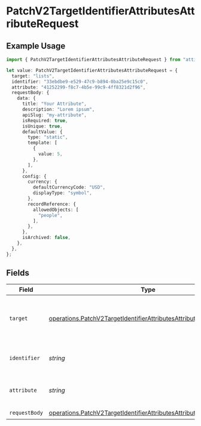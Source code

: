 # PatchV2TargetIdentifierAttributesAttributeRequest

## Example Usage

```typescript
import { PatchV2TargetIdentifierAttributesAttributeRequest } from "attio-js/models/operations";

let value: PatchV2TargetIdentifierAttributesAttributeRequest = {
  target: "lists",
  identifier: "33ebdbe9-e529-47c9-b894-0ba25e9c15c0",
  attribute: "41252299-f8c7-4b5e-99c9-4ff8321d2f96",
  requestBody: {
    data: {
      title: "Your Attribute",
      description: "Lorem ipsum",
      apiSlug: "my-attribute",
      isRequired: true,
      isUnique: true,
      defaultValue: {
        type: "static",
        template: [
          {
            value: 5,
          },
        ],
      },
      config: {
        currency: {
          defaultCurrencyCode: "USD",
          displayType: "symbol",
        },
        recordReference: {
          allowedObjects: [
            "people",
          ],
        },
      },
      isArchived: false,
    },
  },
};
```

## Fields

| Field                                                                                                                                                        | Type                                                                                                                                                         | Required                                                                                                                                                     | Description                                                                                                                                                  | Example                                                                                                                                                      |
| ------------------------------------------------------------------------------------------------------------------------------------------------------------ | ------------------------------------------------------------------------------------------------------------------------------------------------------------ | ------------------------------------------------------------------------------------------------------------------------------------------------------------ | ------------------------------------------------------------------------------------------------------------------------------------------------------------ | ------------------------------------------------------------------------------------------------------------------------------------------------------------ |
| `target`                                                                                                                                                     | [operations.PatchV2TargetIdentifierAttributesAttributePathParamTarget](../../models/operations/patchv2targetidentifierattributesattributepathparamtarget.md) | :heavy_check_mark:                                                                                                                                           | Whether the attribute is on an object or a list.                                                                                                             | lists                                                                                                                                                        |
| `identifier`                                                                                                                                                 | *string*                                                                                                                                                     | :heavy_check_mark:                                                                                                                                           | N/A                                                                                                                                                          | 33ebdbe9-e529-47c9-b894-0ba25e9c15c0                                                                                                                         |
| `attribute`                                                                                                                                                  | *string*                                                                                                                                                     | :heavy_check_mark:                                                                                                                                           | N/A                                                                                                                                                          | 41252299-f8c7-4b5e-99c9-4ff8321d2f96                                                                                                                         |
| `requestBody`                                                                                                                                                | [operations.PatchV2TargetIdentifierAttributesAttributeRequestBody](../../models/operations/patchv2targetidentifierattributesattributerequestbody.md)         | :heavy_check_mark:                                                                                                                                           | N/A                                                                                                                                                          |                                                                                                                                                              |